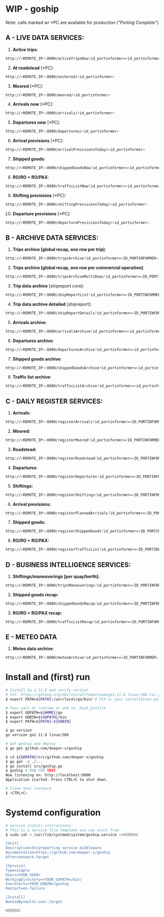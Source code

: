 # WIP - goship

Note: calls marked w/ *PC are available for production (_"Porting Complete"_)

## A - LIVE DATA SERVICES:

1. __Active trips__:

```bash
http://<REMOTE_IP>:8000/activeTripsNow?id_portinformer=<id_portinformer>
```

2. __At roadstead__ [*PC]:

```bash
http://<REMOTE_IP>:8000/anchored/<id_portinformer>
```

3. __Moored__ [*PC]:
    
```bash
http://<REMOTE_IP>:8000/moored/<id_portinformer>
```

4. __Arrivals now__ [*PC]:

```bash
http://<REMOTE_IP>:8000/arrivals/<id_portinformer>
```

5. __Departures now__ [*PC]:

```bash
http://<REMOTE_IP>:8000/departures/<id_portinformer>
```

6. __Arrival previsions__ [*PC]:

```bash
http://<REMOTE_IP>:8000/arrivalPrevisionsToday/<id_portinformer>
```

7. __Shipped goods__:

```bash
http://<REMOTE_IP>:8000/shippedGoodsNow?id_portinformer=<id_portinformer>
```

8. __RO/RO + RO/PAX__:

```bash
http://<REMOTE_IP>:8000/trafficListNow?id_portinformer=<id_portinformer>
```

9. __Shifting previsions__ [*PC]:

```bash
http://<REMOTE_IP>:8000/shiftingPrevisionsToday/<id_portinformer>
```

10. __Departure previsions__ [*PC]:
 
```bash
http://<REMOTE_IP>:8000/departurePrevisionsToday/<id_portinformer>
```

## B - ARCHIVE DATA SERVICES:

1. __Trips archive [global recap, one row per trip]__:

```bash
http://<REMOTE_IP>:8000/tripsArchive?id_portinformer=<ID_PORTINFORMER>
```

2. __Trips archive [global recap, one row per commercial operation]__:

```bash
http://<REMOTE_IP>:8000/tripsArchiveMultiRows?id_portinformer=<ID_PORTINFORMER>
```

3. __Trip data archive__ [shipreport core]:

```bash
http://<REMOTE_IP>:8000/shipReportList?id_portinformer=<ID_PORTINFORMER>
```

4. __Trip data archive detailed__ [shipreport]:

```bash   
http://<REMOTE_IP>:8000/shipReportDetails?id_portinformer=<ID_PORTINFORMER>
```

5. __Arrivals archive__:

```bash
http://<REMOTE_IP>:8000/arrivalsArchive?id_portinformer=<id_portinformer>
```

6. __Departures archive__:

```bash
http://<REMOTE_IP>:8000/departuresArchive?id_portinformer=<id_portinformer>
```
7. __Shipped goods archive__:

```bash
http://<REMOTE_IP>:8000/shippedGoodsArchive?id_portinformer=<id_portinformer>
```

8. __Traffic list archive__:

```bash
http://<REMOTE_IP>:8000/trafficListArchive?id_portinformer=<id_portinformer>
```



## C - DAILY REGISTER SERVICES:

1. __Arrivals:__

```bash
http://<REMOTE_IP>:8000/registerArrivals?id_portinformer=<ID_PORTINFORMER>
```
2. __Moored:__

```bash
http://<REMOTE_IP>:8000/registerMoored?id_portinformer=<ID_PORTINFORMER>
```

3. __Roadstead:__
```bash
http://<REMOTE_IP>:8000/registerRoadstead?id_portinformer=<ID_PORTINFORMER>
```

4. __Departures:__
```bash
http://<REMOTE_IP>:8000/registerDepartures?id_portinformer=<ID_PORTINFORMER>
```

5. __Shiftings:__
```bash
http://<REMOTE_IP>:8000/registerShiftings?id_portinformer=<ID_PORTINFORMER>
```

6. __Arrival previsions:__
```bash
http://<REMOTE_IP>:8000/registerPlannedArrivals?id_portinformer=<ID_PORTINFORMER>
```

7. __Shipped goods:__
```bash
http://<REMOTE_IP>:8000/registerShippedGoods?id_portinformer=<ID_PORTINFORMER>
```

8. __RO/RO + RO/PAX:__
```bash
http://<REMOTE_IP>:8000/registerTrafficList?id_portinformer=<ID_PORTINFORMER>
```

## D - BUSINESS INTELLIGENCE SERVICES: ##

1. __Shiftings/maneuverings [per quay/berth]:__
```bash
http://<REMOTE_IP>:8000/tripsManeuverings?id_portinformer=<ID_PORTINFORMER>
```

2. __Shipped goods recap:__
```bash
http://<REMOTE_IP>:8000/shippedGoodsRecap?id_portinformer=<ID_PORTINFORMER>
```

3. __RO/RO + RO/PAX recap:__
```bash
http://<REMOTE_IP>:8000/trafficListRecap?id_portinformer=<ID_PORTINFORMER>
```

## E - METEO DATA ##
1. __Meteo data archive__:
```bash
http://<REMOTE_IP>:8000/meteoArchive?id_portinformer=<ID_PORTINFORMER>
```


# Install and (first) run 
```bash
# Install Go 1.11.9 and verify version
# ref. https://golang.org/doc/install?download=go1.11.9.linux-386.tar.gz
$ export PATH=${PATH}:/usr/local/go/bin/ # FIX w/ your installation path

# Pass vars at runtime or add to .bash_profile
$ export GOPATH=${HOME}/go
$ export GOBIN=${GOPATH}/bin
$ export PATH=${PATH}:${GOBIN}

$ go version
go version go1.11.9 linux/386

# Get goship and deploy
$ go get github.com/deeper-x/goship

$ cd ${GOPATH}/src/github.com/deeper-x/goship
$ go get -d ./...    
$ go install src/goship.go 
$ goship # RUN FOR TEST
Now listening on: http://localhost:8000
Application started. Press CTRL+C to shut down.

# Close test instance
$ <CTRL+C>  

```

# Systemd configuration

```bash
# Service install instructions: 
# This is a service file template you can start from 
$ sudo cat > /usr/lib/systemd/system/goship.service <<HEREDOC

[Unit]
Description=Shipreporting service middleware
Documentation=https://github.com/deeper-x/goship
After=network.target

[Service]
Type=simple
User=<YOUR_USER>
WorkingDirectory=<YOUR_GOPATH>/bin/
ExecStart=<YOUR_GOBIN>/goship
Restart=on-failure

[Install]
WantedBy=multi-user.target

HEREDOC
```


